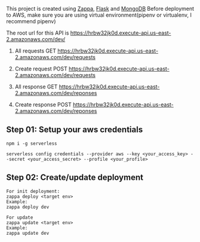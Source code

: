 This project is created using [Zappa](https://github.com/Miserlou/Zappa), [Flask](http://flask.pocoo.org/) and [MongoDB](https://www.mongodb.com/)
Before deployment to AWS, make sure you are using virtual environment(pipenv or virtualenv, I recommend pipenv)

The root url for this API is https://hrbw32jk0d.execute-api.us-east-2.amazonaws.com/dev/
1. All requests
GET https://hrbw32jk0d.execute-api.us-east-2.amazonaws.com/dev/requests

2. Create request
POST https://hrbw32jk0d.execute-api.us-east-2.amazonaws.com/dev/requests

3. All response
GET https://hrbw32jk0d.execute-api.us-east-2.amazonaws.com/dev/reponses

4. Create response
POST https://hrbw32jk0d.execute-api.us-east-2.amazonaws.com/dev/reponses



## Step 01: Setup your aws credentials
```
npm i -g serverless

serverless config credentials --provider aws --key <your_access_key> --secret <your_access_secret> --profile <your_profile>
```

## Step 02: Create/update deployment
```
For init deployment:
zappa deploy <target env>
Example:
zappa deploy dev

For update
zappa update <target env>
Example:
zappa update dev
```